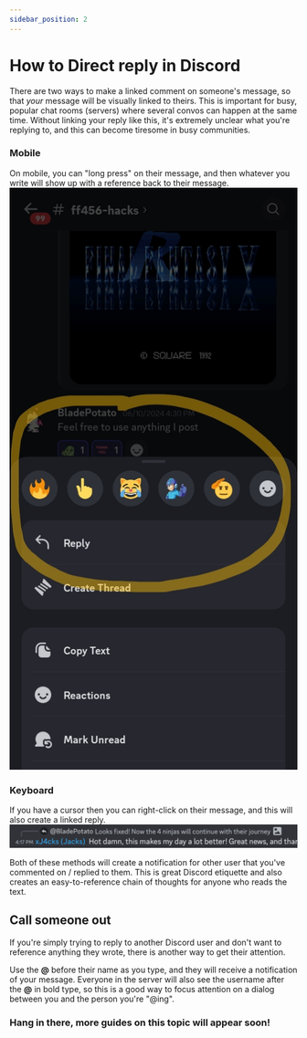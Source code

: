 ```yaml
---
sidebar_position: 2
---
```


# How to Direct reply in Discord

There are two ways to make a linked comment on someone's message, so that *your* message will be visually linked to theirs. This is important for busy, popular chat rooms (servers) where several convos can happen at the same time. Without linking your reply like this, it's extremely unclear what you're replying to, and this can become tiresome in busy communities.

### Mobile

On mobile, you can "long press" on their message, and then whatever you write will show up with a reference back to their message.
![direct reply in Discord app](./mobile-reply.jpg)

### Keyboard

If you have a cursor then you can right-click on their message, and this will also create a linked reply.
![direct reply on Discord website](./cursor-reply.png)


Both of these methods will create a notification for other user that you've commented on / replied to them. This is great Discord etiquette and also creates an easy-to-reference chain of thoughts for anyone who reads the text.

## Call someone out

If you're simply trying to reply to another Discord user and don't want to reference anything they wrote, there is another way to get their attention.

Use the **@** before their name as you type, and they will receive a notification of your message. Everyone in the server will also see the username after the **@** in bold type, so this is a good way to focus attention on a dialog between you and the person you're "@ing".

### Hang in there, more guides on this topic will appear soon!